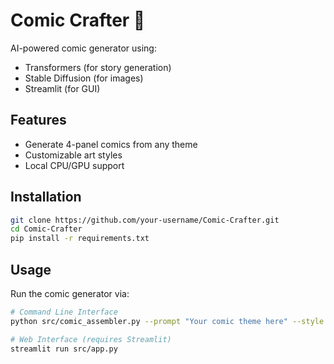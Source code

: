 # Comic Crafter 🎨

AI-powered comic generator using:
- Transformers (for story generation)
- Stable Diffusion (for images)
- Streamlit (for GUI)

## Features
- Generate 4-panel comics from any theme
- Customizable art styles
- Local CPU/GPU support

## Installation
```bash
git clone https://github.com/your-username/Comic-Crafter.git
cd Comic-Crafter
pip install -r requirements.txt
```

## Usage

Run the comic generator via:

```bash
# Command Line Interface
python src/comic_assembler.py --prompt "Your comic theme here" --style "watercolor"

# Web Interface (requires Streamlit)
streamlit run src/app.py
```
